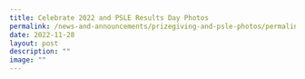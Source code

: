 ```yaml
---
title: Celebrate 2022 and PSLE Results Day Photos
permalink: /news-and-announcements/prizegiving-and-psle-photos/permalink/
date: 2022-11-28
layout: post
description: ""
image: ""
---
```


